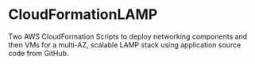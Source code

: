 # CloudFormationLAMP
Two AWS CloudFormation Scripts to deploy networking components and then VMs for a multi-AZ, scalable LAMP stack using application source code from GitHub.

